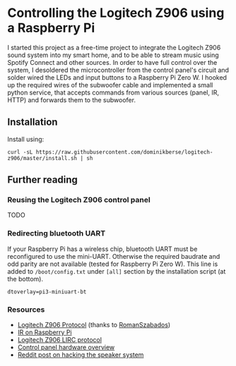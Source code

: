 # Controlling the Logitech Z906 using a Raspberry Pi

I started this project as a free-time project to integrate the Logitech Z906 sound system into my smart home, 
and to be able to stream music using Spotify Connect and other sources. In order to have full control over the
system, I desoldered the microcontroller from the control panel's circuit and solder wired the LEDs and input
buttons to a Raspberry Pi Zero W. I hooked up the required wires of the subwoofer cable and implemented a small
python service, that accepts commands from various sources (panel, IR, HTTP) and forwards them to the subwoofer.

## Installation

Install using: 

```
curl -sL https://raw.githubusercontent.com/dominikberse/logitech-z906/master/install.sh | sh
```

## Further reading

### Reusing the Logitech Z906 control panel

TODO

### Redirecting bluetooth UART

If your Raspberry Pi has a wireless chip, bluetooth UART must be reconfigured to use the mini-UART. Otherwise the required baudrate and odd parity are not available (tested for Raspberry Pi Zero W). This line is added to `/boot/config.txt` under `[all]` section by the installation script (at the bottom).

```
dtoverlay=pi3-miniuart-bt
```

### Resources

- [Logitech Z906 Protocol](https://github.com/nomis/logitech-z906/blob/main/protocol.rst) (thanks to [RomanSzabados](https://github.com/RomanSzabados))
- [IR on Raspberry Pi](https://blog.gordonturner.com/2020/05/31/raspberry-pi-ir-receiver/)
- [Logitech Z906 LIRC protocol](https://sourceforge.net/p/lirc-remotes/mailman/lirc-remotes-users/thread/55239D94.7010304%40gmail.com/#msg33739361)
- [Control panel hardware overview](https://www.reddit.com/r/hardwarehacking/comments/99eh5u/hacking_the_logitech_z906_speaker_system/)
- [Reddit post on hacking the speaker system](https://www.reddit.com/r/hardwarehacking/comments/hnpprk/hacking_the_logitech_z906_speaker_system/gfyyeng/)
